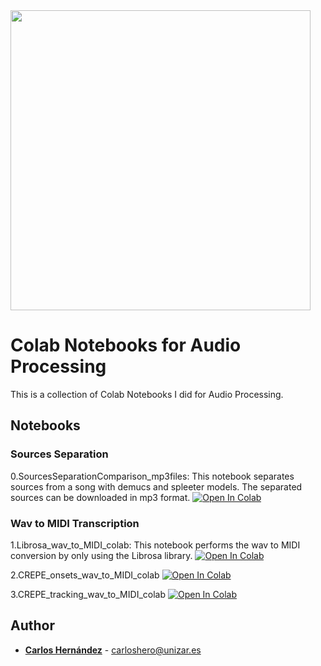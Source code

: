 <img src="https://www.unizar.es/sites/default/files/identidadCorporativa/imagen/logoUZ.png"  width="480">

# Colab Notebooks for Audio Processing

This is a collection of Colab Notebooks I did for Audio Processing.

## Notebooks

### Sources Separation

0.SourcesSeparationComparison_mp3files: This notebook separates sources from a song with demucs and spleeter models. The separated sources can be downloaded in mp3 format.
[![Open In Colab](https://colab.research.google.com/assets/colab-badge.svg)](https://colab.research.google.com/github/ColabNotebooksforAudio/blob/master/SourcesSeparationComparation_mp3files.ipynb)

### Wav to MIDI Transcription

1.Librosa_wav_to_MIDI_colab: This notebook performs the wav to MIDI conversion by only using the Librosa library.
[![Open In Colab](https://colab.research.google.com/assets/colab-badge.svg)](https://colab.research.google.com/github/ColabNotebooksforAudio/blob/master/1.Librosa_wav_to_MIDI_colab.ipynb)

2.CREPE_onsets_wav_to_MIDI_colab
[![Open In Colab](https://colab.research.google.com/assets/colab-badge.svg)](https://colab.research.google.com/github/ColabNotebooksforAudio/blob/master/2.CREPE_onsets_wav_to_MIDI_colab)

3.CREPE_tracking_wav_to_MIDI_colab
[![Open In Colab](https://colab.research.google.com/assets/colab-badge.svg)](https://colab.research.google.com/github/ColabNotebooksforAudio/blob/master/3.CREPE_tracking_wav_to_MIDI_colab)


## Author

* [**Carlos Hernández**](https://carlosholivan.github.io/index.html) - carloshero@unizar.es


